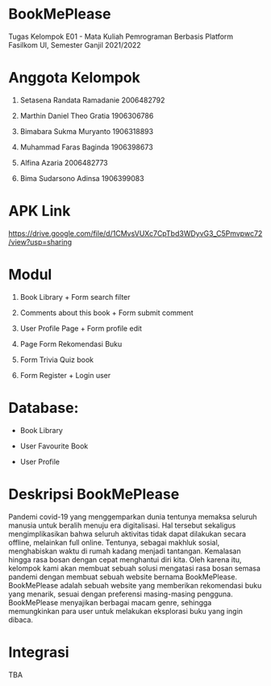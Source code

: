 # BookMePlease
Tugas Kelompok E01 - Mata Kuliah Pemrograman Berbasis Platform
Fasilkom UI, Semester Ganjil 2021/2022
  
# Anggota Kelompok

1. Setasena Randata Ramadanie 2006482792

2. Marthin Daniel Theo Gratia 1906306786

3. Bimabara Sukma Muryanto 1906318893

4. Muhammad Faras Baginda 1906398673

5. Alfina Azaria 2006482773

6. Bima Sudarsono Adinsa 1906399083

# APK Link
https://drive.google.com/file/d/1CMvsVUXc7CpTbd3WDyvG3_C5Pmvpwc72/view?usp=sharing

# Modul

1. Book Library + Form search filter

2. Comments about this book + Form submit comment

3. User Profile Page + Form profile edit

4. Page Form Rekomendasi Buku

5. Form Trivia Quiz book

6. Form Register + Login user

# Database:

- Book Library

- User Favourite Book

- User Profile

# Deskripsi BookMePlease

Pandemi covid-19 yang menggemparkan dunia tentunya memaksa seluruh manusia untuk beralih menuju era digitalisasi. Hal tersebut sekaligus mengimplikasikan bahwa seluruh aktivitas tidak dapat dilakukan secara offline, melainkan full online. Tentunya, sebagai makhluk sosial, menghabiskan waktu di rumah kadang menjadi tantangan. Kemalasan hingga rasa bosan dengan cepat menghantui diri kita. Oleh karena itu, kelompok kami akan membuat sebuah solusi mengatasi rasa bosan semasa pandemi dengan membuat sebuah website bernama BookMePlease. BookMePlease adalah sebuah website yang memberikan rekomendasi buku yang menarik, sesuai dengan preferensi masing-masing pengguna. BookMePlease menyajikan berbagai macam genre, sehingga memungkinkan para user untuk melakukan eksplorasi buku yang ingin dibaca.

# Integrasi

TBA